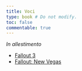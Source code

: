 ```yaml
---
title: Voci
type: book # Do not modify.
toc: false
commentable: true
---
```


*In allestimento*

- [Fallout 3](fallout-3)
- [Fallout: New Vegas](fallout-new-vegas)
